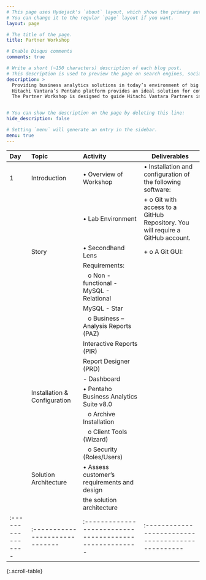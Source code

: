```yaml
---
# This page uses Hydejack's `about` layout, which shows the primary author's picture and about text at the top.
# You can change it to the regular `page` layout if you want.
layout: page

# The title of the page.
title: Partner Workshop

# Enable Disqus comments
comments: true

# Write a short (~150 characters) description of each blog post.
# This description is used to preview the page on search engines, social media, etc.
description: >
  Providing business analytics solutions in today’s environment of big and diverse data can be a challenge. Technologies are evolving every day and solutions require computing competencies in addition to traditional DW/BI skills. 
  Hitachi Vantara’s Pentaho platform provides an ideal solution for companies looking to expand their analytics capabilities to include these new big data types and sources, and gain from our experts who have successfully deployed many production solutions for financial, healthcare, advertising, publishing,and technology industries.
  The Partner Workshop is designed to guide Hitachi Vantara Partners in acquiring requisite knowledge and skills in implementing a Pentaho solution following Professional Services guidelines.


# You can show the description on the page by deleting this line:
hide_description: false

# Setting `menu` will generate an entry in the sidebar.
menu: true
---
```



| Day             | Topic                        | Activity                                             | Deliverables                                                                        |
|:----------------|:-----------------------------|:-----------------------------------------------------|-------------------------------------------------                                    |
|   1             | Introduction                 | • Overview of Workshop                               | •	Installation and configuration of the following software:                |
|                 |                              | • Lab Environment                                    |    + o	Git with access to a GitHub Repository. You will require a GitHub account. |
|                 |  Story                       | • Secondhand Lens                                    |    + o	A Git GUI:                                                                    |
|                 |                              |  Requirements:                                       |                                                                                     |
|                 |                              |&nbsp;&nbsp; o	Non - functional - MySQL - Relational           |                                                                                     |
|                 |                              |                         MySQL - Star                 |                                                                                     |
|                 |                              |&nbsp;&nbsp; o	Business         – Analysis Reports  (PAZ)      |                                                                                     |
|                 |                              |                         Interactive Reports (PIR)    |                                                                                     |
|                 |                              |                         Report Designer (PRD)        |                                                                                     |
|                 |                              |                       - Dashboard                    |                                                                                     |
|                 | Installation & Configuration | • Pentaho Business Analytics Suite v8.0              |                                                                                     |
|                 |                              |&nbsp;&nbsp; o	Archive Installation                            |                                                                                     |
|                 |                              |&nbsp;&nbsp; o	Client Tools (Wizard)                           |                                                                                     |
|                 |                              |&nbsp;&nbsp; o	Security (Roles/Users)                          |                                                                                     |
|                 | Solution Architecture        |  • Assess customer’s requirements and design         |                                                                                     |
|                 |                              |    the solution architecture                         |                                                                                     |
|:----------------|:-----------------------------|:-----------------------------------------------------|:------------------------------------------------                                    |

{:.scroll-table}